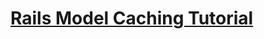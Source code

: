 # [Rails Model Caching Tutorial](http://www.victorareba.com/tutorials/speed-your-rails-app-with-model-caching-using-redis)
